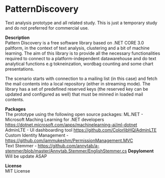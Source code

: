 # PatternDiscovery
Text analysis prototype and all related study. This is just a temporary study and do not preferred for commercial use. 

<B>Description</B><br />
Pattern Discovery is a free software library based on .NET CORE 3.0 paltform, in the context of text analysis, clustering and a bit of machine learning. The aim of this library is to provide all the necessary functionalities required to connect to a platform-independent datawarehouse and do text analytical functions e.g tokneinzation, wordbag counting and some chart presentations.

The scenario starts with connection to a mailing list (in this case) and fetch the mail contents into a local repository (either in streaming mode). The library has a set of predefined reserved keys (the reserved key can be updated and configured as well) that must be minned in loaded mail contents. 

<B>Packages</b> <br />
The prototype using the following open source packages:
ML.NET - Microsoft Maching Learning for .NET developers https://dotnet.microsoft.com/apps/machinelearning-ai/ml-dotnet   <br />
AdminLTE - UI dashboarding tool https://github.com/ColorlibHQ/AdminLTE <br />
Custom Identity Management - https://github.com/iammukeshm/PermissionManagement.MVC <br />
Text Stemmer - https://github.com/annytab/a-stemmer/blob/master/Annytab.Stemmer/EnglishStemmer.cs
<B>Depyloment</B><br />
Will be update ASAP

<B>License</B><br />
MIT License
